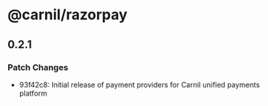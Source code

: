 # @carnil/razorpay

## 0.2.1

### Patch Changes

- 93f42c8: Initial release of payment providers for Carnil unified payments platform
